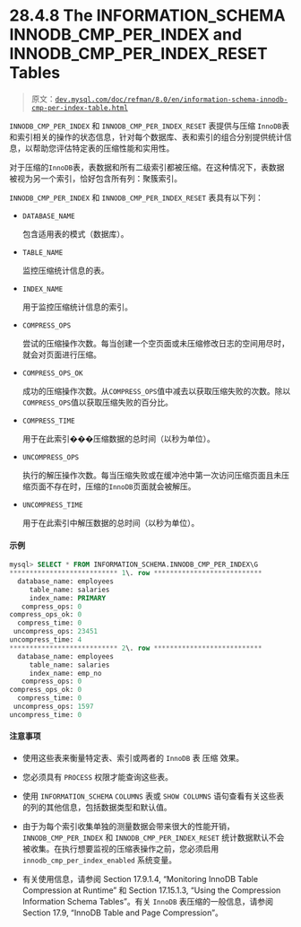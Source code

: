 # 28.4.8 The INFORMATION_SCHEMA INNODB_CMP_PER_INDEX and INNODB_CMP_PER_INDEX_RESET Tables

> 原文：[`dev.mysql.com/doc/refman/8.0/en/information-schema-innodb-cmp-per-index-table.html`](https://dev.mysql.com/doc/refman/8.0/en/information-schema-innodb-cmp-per-index-table.html)

`INNODB_CMP_PER_INDEX` 和 `INNODB_CMP_PER_INDEX_RESET` 表提供与压缩 `InnoDB`表和索引相关的操作的状态信息，针对每个数据库、表和索引的组合分别提供统计信息，以帮助您评估特定表的压缩性能和实用性。

对于压缩的`InnoDB`表，表数据和所有二级索引都被压缩。在这种情况下，表数据被视为另一个索引，恰好包含所有列：聚簇索引。

`INNODB_CMP_PER_INDEX` 和 `INNODB_CMP_PER_INDEX_RESET` 表具有以下列：

+   `DATABASE_NAME`

    包含适用表的模式（数据库）。

+   `TABLE_NAME`

    监控压缩统计信息的表。

+   `INDEX_NAME`

    用于监控压缩统计信息的索引。

+   `COMPRESS_OPS`

    尝试的压缩操作次数。每当创建一个空页面或未压缩修改日志的空间用尽时，就会对页面进行压缩。

+   `COMPRESS_OPS_OK`

    成功的压缩操作次数。从`COMPRESS_OPS`值中减去以获取压缩失败的次数。除以`COMPRESS_OPS`值以获取压缩失败的百分比。

+   `COMPRESS_TIME`

    用于在此索引���压缩数据的总时间（以秒为单位）。

+   `UNCOMPRESS_OPS`

    执行的解压操作次数。每当压缩失败或在缓冲池中第一次访问压缩页面且未压缩页面不存在时，压缩的`InnoDB`页面就会被解压。

+   `UNCOMPRESS_TIME`

    用于在此索引中解压数据的总时间（以秒为单位）。

#### 示例

```sql
mysql> SELECT * FROM INFORMATION_SCHEMA.INNODB_CMP_PER_INDEX\G
*************************** 1\. row ***************************
  database_name: employees
     table_name: salaries
     index_name: PRIMARY
   compress_ops: 0
compress_ops_ok: 0
  compress_time: 0
 uncompress_ops: 23451
uncompress_time: 4
*************************** 2\. row ***************************
  database_name: employees
     table_name: salaries
     index_name: emp_no
   compress_ops: 0
compress_ops_ok: 0
  compress_time: 0
 uncompress_ops: 1597
uncompress_time: 0
```

#### 注意事项

+   使用这些表来衡量特定表、索引或两者的 `InnoDB` 表 压缩 效果。

+   您必须具有 `PROCESS` 权限才能查询这些表。

+   使用 `INFORMATION_SCHEMA` `COLUMNS` 表或 `SHOW COLUMNS` 语句查看有关这些表的列的其他信息，包括数据类型和默认值。

+   由于为每个索引收集单独的测量数据会带来很大的性能开销，`INNODB_CMP_PER_INDEX` 和 `INNODB_CMP_PER_INDEX_RESET` 统计数据默认不会被收集。在执行想要监视的压缩表操作之前，您必须启用 `innodb_cmp_per_index_enabled` 系统变量。

+   有关使用信息，请参阅 Section 17.9.1.4, “Monitoring InnoDB Table Compression at Runtime” 和 Section 17.15.1.3, “Using the Compression Information Schema Tables”。有关 `InnoDB` 表压缩的一般信息，请参阅 Section 17.9, “InnoDB Table and Page Compression”。

